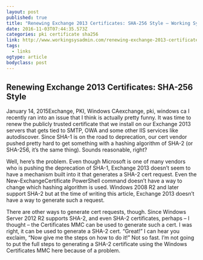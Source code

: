 ```yaml
---
layout: post
published: true
title: "Renewing Exchange 2013 Certificates: SHA-256 Style – Working Sysadmin"
date: 2016-11-03T07:44:35.573Z
categories: pki certificate sha256
link: http://www.workingsysadmin.com/renewing-exchange-2013-certificates-sha-256-style/
tags:
  - links
ogtype: article
bodyclass: post
---
```


## Renewing Exchange 2013 Certificates: SHA-256 Style
January 14, 2015Exchange, PKI, Windows CAexchange, pki, windows ca
I recently ran into an issue that I think is actually pretty funny. It was time to renew the publicly trusted certificate that we install on our Exchange 2013 servers that gets tied to SMTP, OWA and some other IIS services like autodiscover. Since SHA-1 is on the road to deprecation, our cert vendor pushed pretty hard to get something with a hashing algorithm of SHA-2 (or SHA-256, it’s the same thing). Sounds reasonable, right?

Well, here’s the problem. Even though Microsoft is one of many vendors who is pushing the deprecation of SHA-1, Exchange 2013 doesn’t seem to have a mechanism built into it that generates a SHA-2 cert request. Even the New-ExchangeCertificate PowerShell command doesn’t have a way to change which hashing algorithm is used. Windows 2008 R2 and later support SHA-2 but at the time of writing this article, Exchange 2013 doesn’t have a way to generate such a request.

There are other ways to generate cert requests, though. Since Windows Server 2012 R2 supports SHA-2, and even SHA-2 certificates, perhaps – I thought – the Certificates MMC can be used to generate such a cert. I was right, it can be used to generate a SHA-2 cert. “Great!” I can hear you exclaim, “Now give me the steps on how to do it!” Not so fast. I’m not going to put the full steps to generating a SHA-2 certificate using the Windows Certificates MMC here because of a problem.
